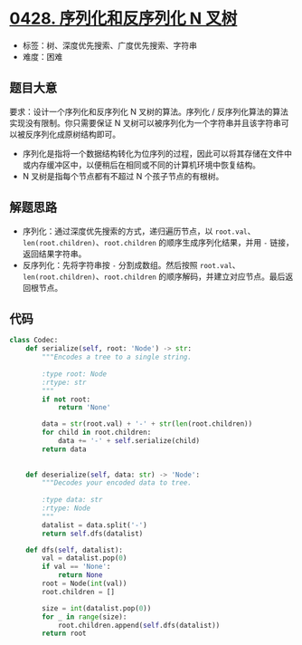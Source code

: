 # [0428. 序列化和反序列化 N 叉树](https://leetcode-cn.com/problems/serialize-and-deserialize-n-ary-tree/)

- 标签：树、深度优先搜索、广度优先搜索、字符串
- 难度：困难

## 题目大意

要求：设计一个序列化和反序列化 N 叉树的算法。序列化 / 反序列化算法的算法实现没有限制。你只需要保证 N 叉树可以被序列化为一个字符串并且该字符串可以被反序列化成原树结构即可。

- 序列化是指将一个数据结构转化为位序列的过程，因此可以将其存储在文件中或内存缓冲区中，以便稍后在相同或不同的计算机环境中恢复结构。
- N 叉树是指每个节点都有不超过 N 个孩子节点的有根树。

## 解题思路

- 序列化：通过深度优先搜索的方式，递归遍历节点，以 `root.val`、`len(root.children)`、`root.children` 的顺序生成序列化结果，并用 `-` 链接，返回结果字符串。
- 反序列化：先将字符串按 `-` 分割成数组。然后按照 `root.val`、`len(root.children)`、`root.children` 的顺序解码，并建立对应节点。最后返回根节点。



## 代码

```Python
class Codec:
    def serialize(self, root: 'Node') -> str:
        """Encodes a tree to a single string.
        
        :type root: Node
        :rtype: str
        """
        if not root:
            return 'None'

        data = str(root.val) + '-' + str(len(root.children))
        for child in root.children:
            data += '-' + self.serialize(child)
        return data
        
    
    def deserialize(self, data: str) -> 'Node':
        """Decodes your encoded data to tree.
        
        :type data: str
        :rtype: Node
        """
        datalist = data.split('-')
        return self.dfs(datalist)

    def dfs(self, datalist):
        val = datalist.pop(0)
        if val == 'None':
            return None
        root = Node(int(val))
        root.children = []

        size = int(datalist.pop(0))
        for _ in range(size):
            root.children.append(self.dfs(datalist))
        return root
```

